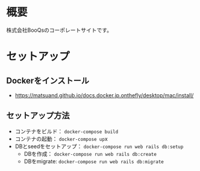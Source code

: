 # 概要
株式会社BooQsのコーポレートサイトです。

# セットアップ

## Dockerをインストール
- https://matsuand.github.io/docs.docker.jp.onthefly/desktop/mac/install/

## セットアップ方法
- コンテナをビルド： `docker-compose build`
- コンテナの起動： `docker-compose up`x
- DBとseedをセットアップ： `docker-compose run web rails db:setup`
  - DBを作成： `docker-compose run web rails db:create`
  - DBをmigrate: `docker-compose run web rails db:migrate`

